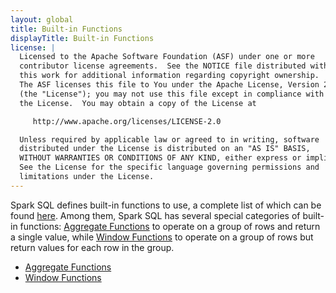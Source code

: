 ```yaml
---
layout: global
title: Built-in Functions
displayTitle: Built-in Functions
license: |
  Licensed to the Apache Software Foundation (ASF) under one or more
  contributor license agreements.  See the NOTICE file distributed with
  this work for additional information regarding copyright ownership.
  The ASF licenses this file to You under the Apache License, Version 2.0
  (the "License"); you may not use this file except in compliance with
  the License.  You may obtain a copy of the License at

     http://www.apache.org/licenses/LICENSE-2.0

  Unless required by applicable law or agreed to in writing, software
  distributed under the License is distributed on an "AS IS" BASIS,
  WITHOUT WARRANTIES OR CONDITIONS OF ANY KIND, either express or implied.
  See the License for the specific language governing permissions and
  limitations under the License.
---
```


Spark SQL defines built-in functions to use, a complete list of which can be found [here](api/sql/). Among them, Spark SQL has several special categories of built-in functions: [Aggregate Functions](sql-ref-functions-builtin-aggregate.html) to operate on a group of rows and return a single value, while [Window Functions](sql-ref-functions-builtin-window.html) to operate on a group of rows but return values for each row in the group.
   * [Aggregate Functions](sql-ref-functions-builtin-aggregate.html)
   * [Window Functions](sql-ref-functions-builtin-window.html)
